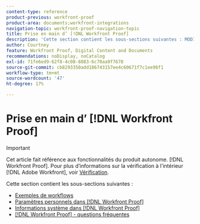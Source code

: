 ```yaml
---
content-type: reference
product-previous: workfront-proof
product-area: documents;workfront-integrations
navigation-topic: workfront-proof-navigation-topic
title: Prise en main d’ [!DNL Workfront Proof]
description: 'Cette section contient les sous-sections suivantes : MODIFIEZ-MOI.'
author: Courtney
feature: Workfront Proof, Digital Content and Documents
recommendations: noDisplay, noCatalog
exl-id: 71fe6ed9-62f8-4c08-8883-6c70aa9f7678
source-git-commit: cb8293350add186743157ee4c60671f7c1ee96f1
workflow-type: tm+mt
source-wordcount: '47'
ht-degree: 17%

---
```


# Prise en main d’ [!DNL Workfront Proof]

>[!IMPORTANT]
>
>Cet article fait référence aux fonctionnalités du produit autonome. [!DNL Workfront Proof]. Pour plus d’informations sur la vérification à l’intérieur [!DNL Adobe Workfront], voir [Vérification](../../review-and-approve-work/proofing/proofing.md).

Cette section contient les sous-sections suivantes :

* [Exemples de workflows](../../workfront-proof/wp-getstarted/workflow-examples/workflow-examples.md)
* [Paramètres personnels dans [!DNL Workfront Proof]](../../workfront-proof/wp-getstarted/personal-settings/personal-settings.md)
* [Informations système dans [!DNL Workfront Proof]](../../workfront-proof/wp-getstarted/system-information/system-information.md)
* [[!DNL Workfront Proof] - questions fréquentes](../../workfront-proof/wp-getstarted/faqs/faqs.md)
